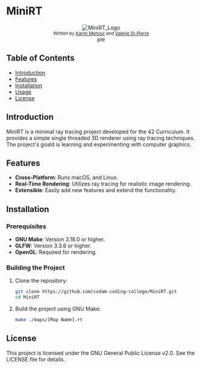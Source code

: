# MiniRT

<div align="center">
  <img src="https://user-images.githubusercontent.com/63303990/150698103-7e908ff3-abf8-4b0f-ad54-07a76b6c45e2.png" alt="MiniRT_Logo">
</div>
<div align="center">
<div align="center">
  <sub>Written by <a href="https://github.com/Mehourka">Karim Mehour</a> and <a href="https://github.com/vst-pier">Valerie St-Pierre</a></sub>
</div>pie
</div>

## Table of Contents
- [Introduction](#introduction)
- [Features](#features)
- [Installation](#installation)
- [Usage](#usage)
- [License](#license)

## Introduction
MiniRT is a minimal ray tracing project developed for the 42 Curriculum. It provides a simple single threaded 3D renderer  using ray tracing techniques. The project's goald is learning and experimenting with computer graphics.

## Features
- **Cross-Platform**: Runs  macOS, and Linux.
- **Real-Time Rendering**: Utilizes ray tracing for realistic image rendering.
- **Extensible**: Easily add new features and extend the functionality.

## Installation
### Prerequisites
- **GNU Make**: Version 3.18.0 or higher.
- **GLFW**: Version 3.3.6 or higher.
- **OpenGL**: Required for rendering.

### Building the Project
1. Clone the repository:
    ```sh
    git clone https://github.com/codam-coding-college/MiniRT.git
    cd MiniRT
    ```

2. Build the project using GNU Make:
    ```sh
	make ./maps/[Map Name].rt
	```


## License
This project is licensed under the GNU General Public License v2.0. See the LICENSE file for details.
